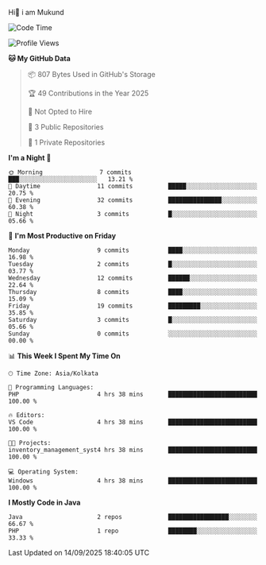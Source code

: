   Hi👋 i am Mukund
<!--
**MukundAkabari/MukundAkabari** is a ✨ _special_ ✨ repository because its `README.md` (this file) appears on your GitHub profile.

Here are some ideas to get you started:

- 🔭 I’m currently working Java
- 🌱 I’m currently learning Sping booy ,Java  ...

<!--START_SECTION:waka-->
![Code Time](http://img.shields.io/badge/Code%20Time-71%20hrs%2045%20mins-blue)

![Profile Views](http://img.shields.io/badge/Profile%20Views-4-blue)

**🐱 My GitHub Data** 

> 📦 807 Bytes Used in GitHub's Storage 
 > 
> 🏆 49 Contributions in the Year 2025
 > 
> 🚫 Not Opted to Hire
 > 
> 📜 3 Public Repositories 
 > 
> 🔑 1 Private Repositories 
 > 
**I'm a Night 🦉** 

```text
🌞 Morning                7 commits           ███░░░░░░░░░░░░░░░░░░░░░░   13.21 % 
🌆 Daytime                11 commits          █████░░░░░░░░░░░░░░░░░░░░   20.75 % 
🌃 Evening                32 commits          ███████████████░░░░░░░░░░   60.38 % 
🌙 Night                  3 commits           █░░░░░░░░░░░░░░░░░░░░░░░░   05.66 % 
```
📅 **I'm Most Productive on Friday** 

```text
Monday                   9 commits           ████░░░░░░░░░░░░░░░░░░░░░   16.98 % 
Tuesday                  2 commits           █░░░░░░░░░░░░░░░░░░░░░░░░   03.77 % 
Wednesday                12 commits          ██████░░░░░░░░░░░░░░░░░░░   22.64 % 
Thursday                 8 commits           ████░░░░░░░░░░░░░░░░░░░░░   15.09 % 
Friday                   19 commits          █████████░░░░░░░░░░░░░░░░   35.85 % 
Saturday                 3 commits           █░░░░░░░░░░░░░░░░░░░░░░░░   05.66 % 
Sunday                   0 commits           ░░░░░░░░░░░░░░░░░░░░░░░░░   00.00 % 
```


📊 **This Week I Spent My Time On** 

```text
🕑︎ Time Zone: Asia/Kolkata

💬 Programming Languages: 
PHP                      4 hrs 38 mins       █████████████████████████   100.00 % 

🔥 Editors: 
VS Code                  4 hrs 38 mins       █████████████████████████   100.00 % 

🐱‍💻 Projects: 
inventory_management_syst4 hrs 38 mins       █████████████████████████   100.00 % 

💻 Operating System: 
Windows                  4 hrs 38 mins       █████████████████████████   100.00 % 
```

**I Mostly Code in Java** 

```text
Java                     2 repos             █████████████████░░░░░░░░   66.67 % 
PHP                      1 repo              ████████░░░░░░░░░░░░░░░░░   33.33 % 
```




 Last Updated on 14/09/2025 18:40:05 UTC
<!--END_SECTION:waka-->
